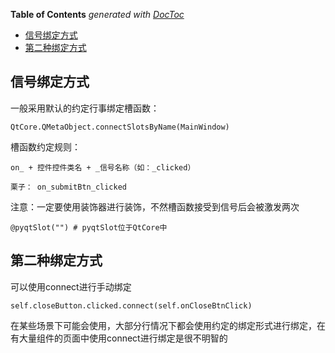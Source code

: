 <!-- START doctoc generated TOC please keep comment here to allow auto update -->
<!-- DON'T EDIT THIS SECTION, INSTEAD RE-RUN doctoc TO UPDATE -->
**Table of Contents**  *generated with [DocToc](https://github.com/thlorenz/doctoc)*

- [信号绑定方式](#%E4%BF%A1%E5%8F%B7%E7%BB%91%E5%AE%9A%E6%96%B9%E5%BC%8F)
- [第二种绑定方式](#%E7%AC%AC%E4%BA%8C%E7%A7%8D%E7%BB%91%E5%AE%9A%E6%96%B9%E5%BC%8F)

<!-- END doctoc generated TOC please keep comment here to allow auto update -->

## 信号绑定方式

一般采用默认的约定行事绑定槽函数：

    QtCore.QMetaObject.connectSlotsByName(MainWindow)

槽函数约定规则：

    on_ + 控件控件类名 + _信号名称（如：_clicked）

    栗子： on_submitBtn_clicked

注意：一定要使用装饰器进行装饰，不然槽函数接受到信号后会被激发两次

    @pyqtSlot("") # pyqtSlot位于QtCore中

## 第二种绑定方式

可以使用connect进行手动绑定

    self.closeButton.clicked.connect(self.onCloseBtnClick)

在某些场景下可能会使用，大部分行情况下都会使用约定的绑定形式进行绑定，在有大量组件的页面中使用connect进行绑定是很不明智的